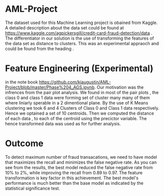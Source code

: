 # AML-Project
The dataset used for this Machine Learning project is obained from Kaggle. A detailed description about the data set could be found at https://www.kaggle.com/agpickersgill/credit-card-fraud-detection/data .
The  differentiator  in our solution is the use of transforming the features of the  data set as distance to clusters. This was an experimental appraoch and could be found from the heading .
# Feature Engineering (Experimental)
in the note book https://github.com/kjaugustin/AML-Project/blob/master/Phase%204_AGS.ipynb.
Our motivation was the infrences from the pair plot analysis. We found in most of the pair plots , the class 0 and class 1 data were forming  set of cluster many many of them where liniarly sperable in a 2 dimentional plane.
By the use of K Means clustering we took 6 and 4 Clusters of Class 0 and Class 1 data respectively. Hence we optained a set of 10 centroids.
Then we computed the distance of each data , to each of the centroid using the precictor variable.
The hence transformed data was used as for further analysis.

# Outcome
To detect maximum number of fraud transacations, we need to have model that maximizes the recall and minimizes the false negative rate. As you can see from the results, the best model reduced the false negative rate from 10% to 2%, while improving the recall from 0.89 to 0.97. The feature transformation is key factor in this achievement. The best model's performance is much better than the base model as indicated by the statistical significance test.
